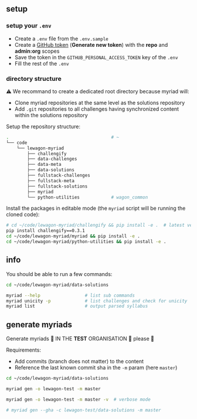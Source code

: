 
## setup

### setup your `.env`

- Create a `.env` file from the `.env.sample`
- Create a [GitHub token](https://github.com/settings/tokens) (**Generate new token**) with the **repo** and **admin:org** scopes
- Save the token in the `GITHUB_PERSONAL_ACCESS_TOKEN` key of the `.env`
- Fill the rest of the `.env`

### directory structure

⚠️ We recommand to create a dedicated root directory because myriad will:
- Clone myriad repositories at the same level as the solutions repository
- Add `.git` repositories to all challenges having synchronized content within the solutions repository

Setup the repository structure:

``` bash
.                                       # ~
└── code
    └── lewagon-myriad
        ├── challengify
        ├── data-challenges
        ├── data-meta
        ├── data-solutions
        ├── fullstack-challenges
        ├── fullstack-meta
        ├── fullstack-solutions
        ├── myriad
        └── python-utilities            # wagon_common
```

Install the packages in editable mode (the `myriad` script will be running the cloned code):

``` bash
# cd ~/code/lewagon-myriad/challengify && pip install -e .  # latest version not running with myriad at the moment
pip install challengify==0.3.1
cd ~/code/lewagon-myriad/myriad && pip install -e .
cd ~/code/lewagon-myriad/python-utilities && pip install -e .
```

## info

You should be able to run a few commands:

``` bash
cd ~/code/lewagon-myriad/data-solutions

myriad --help                 # list sub commands
myriad unicity -p             # list challenges and check for unicity
myriad list                   # output parsed syllabus
```

## generate myriads

Generate myriads 🚨 IN THE **TEST** ORGANISATION 🚨 please 🙏

Requirements:
- Add commits (branch does not matter) to the content
- Reference the last known commit sha in the `-m` param (here `master`)

``` bash
cd ~/code/lewagon-myriad/data-solutions

myriad gen -o lewagon-test -m master

myriad gen -o lewagon-test -m master -v  # verbose mode

# myriad gen --gha -c lewagon-test/data-solutions -m master
```
